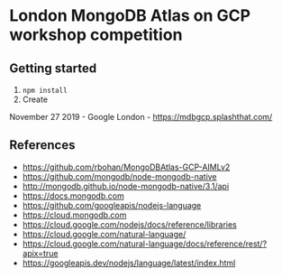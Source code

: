 # London MongoDB Atlas on GCP workshop competition

## Getting started
1. `npm install`
1. Create 

November 27 2019 - Google London - https://mdbgcp.splashthat.com/

## References
* https://github.com/rbohan/MongoDBAtlas-GCP-AIMLv2
* https://github.com/mongodb/node-mongodb-native
* http://mongodb.github.io/node-mongodb-native/3.1/api
* https://docs.mongodb.com
* https://github.com/googleapis/nodejs-language
* https://cloud.mongodb.com
* https://cloud.google.com/nodejs/docs/reference/libraries
* https://cloud.google.com/natural-language/
* https://cloud.google.com/natural-language/docs/reference/rest/?apix=true
* https://googleapis.dev/nodejs/language/latest/index.html